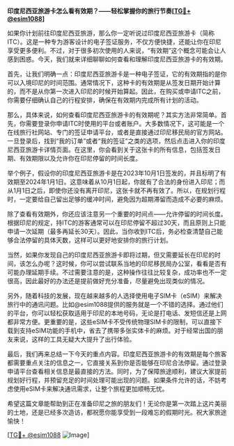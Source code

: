 **印度尼西亚旅游卡怎么看有效期？——轻松掌握你的旅行节奏[[TG💪+ @esim1088](https://t.me/s/esim1088)]**

如果你计划前往印度尼西亚旅游，那么你一定听说过印度尼西亚旅游卡（简称ITC）。这是一种专为游客设计的电子签证服务，不仅方便快捷，还能让你在印尼享受更多便利。不过，对于很多初次使用的人来说，“有效期”这个概念可能会让人感到困惑。今天，我们就来详细聊聊如何查看和理解印度尼西亚旅游卡的有效期。

首先，让我们明确一点：印度尼西亚旅游卡是一种电子签证，它的有效期指的是你可以入境印尼的时间范围。通常情况下，这种卡的有效期是从签发日期开始计算的，而不是从你第一次进入印尼的时候开始算起。因此，在购买或申请ITC之前，你需要仔细确认自己的行程安排，确保在有效期内完成所有计划的活动。

那么，具体来说，如何查看印度尼西亚旅游卡的有效期呢？其实方法非常简单。首先，你需要登录你申请ITC时使用的平台或者账户。大多数情况下，这可能是一个在线旅行社网站、专门的签证申请平台，或者是直接通过印尼移民局的官方网站。一旦登录后，找到“我的订单”或者“我的签证”之类的选项，然后点击进入你的印度尼西亚旅游卡详情页面。在这里，你会看到关于这张卡的所有信息，包括签发日期、有效期限以及允许你在印尼停留的时间长度。

举个例子，假设你的印度尼西亚旅游卡是在2023年10月1日签发的，并且标明了有效期至2024年1月1日。这意味着从10月1日起，你就有了合法的身份进入印尼；而从1月1日之后，即使你还没有离开印尼，这张卡就不再有效了。所以，在规划行程时，一定要给自己留出足够的缓冲时间，避免因为超期滞留而造成不必要的麻烦。

除了查看有效期外，你还应该注意另一个重要的时间点——允许停留的时间长度。根据印尼的规定，持ITC的游客通常可以在印尼停留不超过30天，而且原则上只能申请一次延期（最多再延长30天）。因此，当你收到ITC后，务必检查清楚自己能够合法停留的具体天数，这样可以更好地安排你的旅行计划。

当然，如果你发现自己的印度尼西亚旅游卡即将过期，但又需要延长在印尼的时间，该怎么办呢？这时候，你可以尝试联系当地的印尼移民局办公室，看看是否有可能办理延期手续。不过需要注意的是，这种操作往往比较复杂，成功率也不一定很高，因此最好的办法还是提前做好充分准备，尽量避免出现类似的情况。

另外，随着科技的发展，现在越来越多的人选择使用电子SIM卡（eSIM）来解决旅行中的通讯问题。比如@esim1088提供的服务就是一个不错的选择。通过他们的平台，你可以轻松获取适用于印尼的本地号码，无论是打电话、发短信还是上网都非常方便。更重要的是，这些eSIM卡不受传统物理SIM卡的限制，可以直接下载到支持eSIM功能的手机中，省去了携带多张实体卡的麻烦。对于经常出国的朋友来说，这样的工具无疑大大提升了出行体验。

最后，我们再来总结一下今天的重点内容。印度尼西亚旅游卡的有效期是每个旅客都需要重点关注的信息之一，它直接关系到你是否能够在印尼合法停留。通过登录申请平台查看相关信息是最直接的方法。同时，为了保障旅途顺利，建议大家提前规划好行程，并预留充足的时间处理可能出现的问题。如果条件允许的话，不妨考虑使用eSIM卡来解决通讯需求，让整个旅程更加顺畅无忧。

希望这篇文章能帮助到正在准备印尼之旅的朋友们！无论你是第一次踏上这片美丽的土地，还是已经多次造访，都祝愿你能享受到一段难忘的假期时光。祝大家旅途愉快！

[[TG💪+ @esim1088](https://t.me/s/esim1088) ![Image](https://i.postimg.cc/4NQfJmqS/Snipaste-2025-05-13-00-14-12.png)]